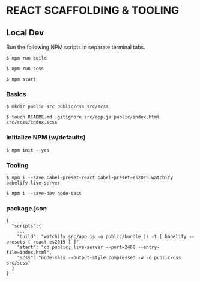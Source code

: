 # REACT SCAFFOLDING & TOOLING

## Local Dev
Run the following NPM scripts in separate terminal tabs.
```
$ npm run build
```
```
$ npm run scss
```
```
$ npm start
```

### Basics
```
$ mkdir public src public/css src/scss
```
```
$ touch README.md .gitignore src/app.js public/index.html src/scss/index.scss
```
### Initialize NPM (w/defaults)
```
$ npm init --yes
```

### Tooling
```
$ npm i --save babel-preset-react babel-preset-es2015 watchify babelify live-server
```
```
$ npm i --save-dev node-sass
```
### package.json
```
{
  "scripts":{
    ...
    "build": "watchify src/app.js -o public/bundle.js -t [ babelify --presets [ react es2015 ] ]",
    "start": "cd public; live-server --port=2468 --entry-file=index.html",
    "scss": "node-sass --output-style compressed -w -o public/css src/scss"
  }
}
```
